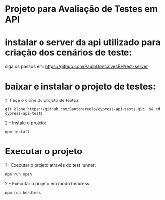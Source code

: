 # Projeto para Avaliação de Testes em API

# instalar o server da api utilizado para criação dos cenários de teste:

siga os passos em: https://github.com/PauloGoncalvesBH/rest-server

# baixar e instalar o projeto de testes:

1- Faça o clone do projeto de testes:

`git clone https://github.com/SantoMarcelo/cypress-api-tests.git  && cd cypress-api-tests`

2 - Instale o projeto:

`npm install`

# Executar o projeto

1 - Executar o projeto através do test runner:

`npm run open`

2 - Executar o projeto em modo headless:

`npm run headless`
